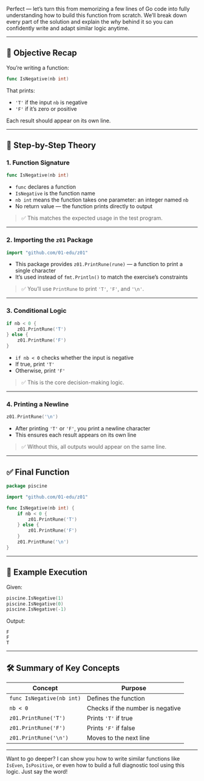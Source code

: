 Perfect — let’s turn this from memorizing a few lines of Go code into fully understanding how to build this function from scratch. We’ll break down every part of the solution and explain the *why* behind it so you can confidently write and adapt similar logic anytime.

---

## 🎯 Objective Recap

You’re writing a function:
```go
func IsNegative(nb int)
```
That prints:
- `'T'` if the input `nb` is negative
- `'F'` if it’s zero or positive

Each result should appear on its own line.

---

## 🧠 Step-by-Step Theory

### 1. **Function Signature**
```go
func IsNegative(nb int)
```

- `func` declares a function
- `IsNegative` is the function name
- `nb int` means the function takes one parameter: an integer named `nb`
- No return value — the function prints directly to output

> ✅ This matches the expected usage in the test program.

---

### 2. **Importing the `z01` Package**
```go
import "github.com/01-edu/z01"
```

- This package provides `z01.PrintRune(rune)` — a function to print a single character
- It’s used instead of `fmt.Println()` to match the exercise’s constraints

> ✅ You’ll use `PrintRune` to print `'T'`, `'F'`, and `'\n'`.

---

### 3. **Conditional Logic**
```go
if nb < 0 {
    z01.PrintRune('T')
} else {
    z01.PrintRune('F')
}
```

- `if nb < 0` checks whether the input is negative
- If true, print `'T'`
- Otherwise, print `'F'`

> ✅ This is the core decision-making logic.

---

### 4. **Printing a Newline**
```go
z01.PrintRune('\n')
```

- After printing `'T'` or `'F'`, you print a newline character
- This ensures each result appears on its own line

> ✅ Without this, all outputs would appear on the same line.

---

## ✅ Final Function

```go
package piscine

import "github.com/01-edu/z01"

func IsNegative(nb int) {
	if nb < 0 {
		z01.PrintRune('T')
	} else {
		z01.PrintRune('F')
	}
	z01.PrintRune('\n')
}
```

---

## 🧪 Example Execution

Given:
```go
piscine.IsNegative(1)
piscine.IsNegative(0)
piscine.IsNegative(-1)
```

Output:
```
F
F
T
```

---

## 🛠️ Summary of Key Concepts

| Concept | Purpose |
|--------|---------|
| `func IsNegative(nb int)` | Defines the function |
| `nb < 0` | Checks if the number is negative |
| `z01.PrintRune('T')` | Prints `'T'` if true |
| `z01.PrintRune('F')` | Prints `'F'` if false |
| `z01.PrintRune('\n')` | Moves to the next line |

---

Want to go deeper? I can show you how to write similar functions like `IsEven`, `IsPositive`, or even how to build a full diagnostic tool using this logic. Just say the word!
